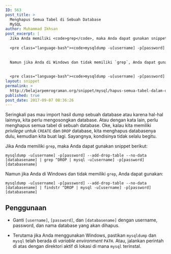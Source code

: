 ```yaml
---
ID: 563
post_title: >
  Menghapus Semua Tabel di Sebuah Database
  MySQL
author: Muhammad Ikhsan
post_excerpt: |
  Jika Anda memiliki <code>grep</code>, maka Anda dapat gunakan snippet berikut:
  
  <pre class="language-bash"><code>mysqldump -u[username] -p[password] --add-drop-table --no-data [databasename] | grep ^DROP | mysql -u[username] -p[password] [databasename]</code></pre>
  
  
  Namun jika Anda di Windows dan tidak memiliki `grep`, Anda dapat gunakan:
  
  
  <pre class="language-bash"><code>mysqldump -u[username] -p[password] --add-drop-table --no-data [databasename] | findstr ^DROP | mysql -u[username] -p[password] [databasename]</code></pre>
layout: snippet
permalink: >
  http://belajarpemrograman.org/snippet/mysql/hapus-semua-tabel-dalam-database-mysql/
published: true
post_date: 2017-09-07 08:36:26
---
```

Seringkali pas mau import hasil dump sebuah database atau karena hal-hal lainnya, kita perlu mengosongkan database. Atau dengan kata lain, perlu menghapus semua tabel di sebuah database. Oke, kalau kita memiliki *privilege* untuk `CREATE` dan `DROP` database, kita menghapus databasenya dulu, kemudian kita buat lagi. Sayangnya, kondisinya tidak selalu begitu.

Jika Anda memiliki `grep`, maka Anda dapat gunakan snippet berikut:

```
mysqldump -u[username] -p[password] --add-drop-table --no-data [databasename] | grep ^DROP | mysql -u[username] -p[password] [databasename]
```

Namun jika Anda di Windows dan tidak memiliki `grep`, Anda dapat gunakan:

```
mysqldump -u[username] -p[password] --add-drop-table --no-data [databasename] | findstr ^DROP | mysql -u[username] -p[password] [databasename]
```

## Penggunaan

- Ganti `[username]`, `[password]`, dan `[databasename]` dengan username, password, dan nama database yang akan dihapus.

- Terutama jika Anda menggunakan Windows, pastikan `mysqldump` dan `mysql` telah berada di *variable environment* `PATH`. Atau, jalankan perintah di atas dengan direktori aktif di lokasi di mana `mysql` terinstal.